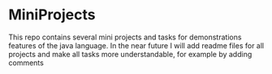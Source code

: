 # MiniProjects
This repo contains several mini projects and tasks for demonstrations features of the java language. 
In the near future I will add readme files for all projects and make all tasks more understandable, for example by adding comments 
